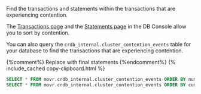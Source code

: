 Find the transactions and statements within the transactions that are experiencing contention.

The [Transactions page](ui-transactions-page.html) and the [Statements page](ui-statements-page.html) in the DB Console allow you to sort by contention.

You can also query the `crdb_internal.cluster_contention_events` table for your database to find the transactions that are experiencing contention.

{%comment%} Replace with final statements {%endcomment%}
{% include_cached copy-clipboard.html %}
~~~ sql
SELECT * FROM movr.crdb_internal.cluster_contention_events ORDER BY num_contention_events DESC;
SELECT * FROM movr.crdb_internal.cluster_contention_events ORDER BY cumulative_contention_time DESC;
~~~
